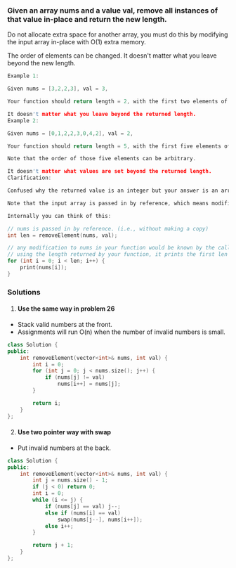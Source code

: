 ### Given an array nums and a value val, remove all instances of that value in-place and return the new length.

Do not allocate extra space for another array, you must do this by modifying the input array in-place with O(1) extra memory.

The order of elements can be changed. It doesn't matter what you leave beyond the new length.

```c
Example 1:

Given nums = [3,2,2,3], val = 3,

Your function should return length = 2, with the first two elements of nums being 2.

It doesn't matter what you leave beyond the returned length.
Example 2:

Given nums = [0,1,2,2,3,0,4,2], val = 2,

Your function should return length = 5, with the first five elements of nums containing 0, 1, 3, 0, and 4.

Note that the order of those five elements can be arbitrary.

It doesn't matter what values are set beyond the returned length.
Clarification:

Confused why the returned value is an integer but your answer is an array?

Note that the input array is passed in by reference, which means modification to the input array will be known to the caller as well.

Internally you can think of this:

// nums is passed in by reference. (i.e., without making a copy)
int len = removeElement(nums, val);

// any modification to nums in your function would be known by the caller.
// using the length returned by your function, it prints the first len elements.
for (int i = 0; i < len; i++) {
    print(nums[i]);
}
```

### Solutions

1. #### Use the same way in problem 26

- Stack valid numbers at the front.
- Assignments will run O(n) when the number of invalid numbers is small.

```cpp
class Solution {
public:
    int removeElement(vector<int>& nums, int val) {
        int i = 0;
        for (int j = 0; j < nums.size(); j++) {
            if (nums[j] != val)
                nums[i++] = nums[j];
        }

        return i;
    }
};
```

2. #### Use two pointer way with swap

- Put invalid numbers at the back.

```cpp
class Solution {
public:
    int removeElement(vector<int>& nums, int val) {
        int j = nums.size() - 1;
        if (j < 0) return 0;
        int i = 0;
        while (i <= j) {
            if (nums[j] == val) j--;
            else if (nums[i] == val)
                swap(nums[j--], nums[i++]);
            else i++;
        }

        return j + 1;
    }
};
```